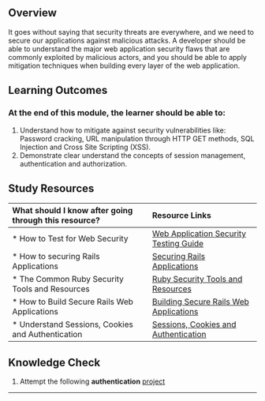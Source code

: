 ## **Overview**

It goes without saying that security threats are everywhere, and we need to secure our applications against malicious attacks. A developer should be able to understand the major web application security flaws that are commonly exploited by malicious actors, and you should be able to apply mitigation techniques when building every layer of the web application.

## **Learning Outcomes**
### **At the end of this module, the learner should be able to:**
1. Understand how to mitigate against security vulnerabilities like: Password cracking, URL manipulation through HTTP GET methods, SQL Injection and Cross Site Scripting (XSS).
2. Demonstrate clear understand the concepts of session management, authentication and authorization.

## **Study Resources**
| What should I know after going through this resource?   |      Resource Links      |
|:-------------|:------------------|
| * How to Test for Web Security|[Web Application Security Testing Guide](https://www.studytonight.com/data-structures/introduction-to-data-structures.php) |
| * How to securing Rails Applications|[Securing Rails Applications](https://medium.freecodecamp.org/10-common-data-structures-explained-with-videos-exercises-aaff6c06fb2b) |
| * The Common Ruby Security Tools and Resources|[Ruby Security Tools and Resources](https://medium.freecodecamp.org/the-top-data-structures-you-should-know-for-your-next-coding-interview-36af0831f5e3) |
| * How to Build Secure Rails Web Applications|[Building Secure Rails Web Applications](https://medium.com/yay-its-erica/algorithms-for-beginners-bubble-sort-insertion-sort-merge-sort-29bd5506cc48) |
| * Understand Sessions, Cookies and Authentication|[Sessions, Cookies and Authentication](http://bigocheatsheet.com/) |

## **Knowledge Check**
1. Attempt the following **authentication** [project](https://www.theodinproject.com/courses/ruby-on-rails/lessons/authentication)
------------
